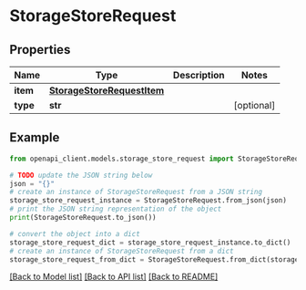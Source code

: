 # StorageStoreRequest


## Properties

Name | Type | Description | Notes
------------ | ------------- | ------------- | -------------
**item** | [**StorageStoreRequestItem**](StorageStoreRequestItem.md) |  | 
**type** | **str** |  | [optional] 

## Example

```python
from openapi_client.models.storage_store_request import StorageStoreRequest

# TODO update the JSON string below
json = "{}"
# create an instance of StorageStoreRequest from a JSON string
storage_store_request_instance = StorageStoreRequest.from_json(json)
# print the JSON string representation of the object
print(StorageStoreRequest.to_json())

# convert the object into a dict
storage_store_request_dict = storage_store_request_instance.to_dict()
# create an instance of StorageStoreRequest from a dict
storage_store_request_from_dict = StorageStoreRequest.from_dict(storage_store_request_dict)
```
[[Back to Model list]](../README.md#documentation-for-models) [[Back to API list]](../README.md#documentation-for-api-endpoints) [[Back to README]](../README.md)


